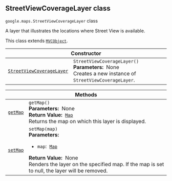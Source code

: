 
<h2 id="StreetViewCoverageLayer">StreetViewCoverageLayer class</h2>
<p>
<code><span itemprop="path">google.maps</span>.<span itemprop="name">StreetViewCoverageLayer</span></code>
class
</p>
<p>A layer that illustrates the locations where Street View is available.</p>
<p>This class extends
<code><a href="MVCObject.md">MVCObject</a></code>.
</p>
<div class="devsite-table-wrapper"><table class="constructors responsive" summary="class StreetViewCoverageLayer - Constructor">
<thead>
<tr><th colspan="2" id="StreetViewCoverageLayer.constructor">Constructor</th>
</tr></thead>
<tbody>
<tr>
<td><code><a class="secret-link" href="#StreetViewCoverageLayer.constructor"><span>StreetViewCoverageLayer</span></a></code></td>
<td><div><code>StreetViewCoverageLayer()</code></div>
<div class="desc"><strong>Parameters:</strong>&nbsp; None</div>
<div class="desc">Creates a new instance of <code>StreetViewCoverageLayer</code>.</div></td>
</tr>
</tbody>
</table></div>
<div class="devsite-table-wrapper"><table class="methods responsive" summary="class StreetViewCoverageLayer - Methods">
<thead>
<tr><th colspan="2">Methods</th>
</tr></thead>
<tbody>
<tr id="StreetViewCoverageLayer.getMap">
<td itemprop="property"><code><a class="secret-link" href="#StreetViewCoverageLayer.getMap"><span>getMap</span></a></code></td>
<td><div><code>getMap()</code></div>
<div class="desc"><strong>Parameters:</strong>&nbsp; None</div>
<div class="desc"><strong>Return Value:</strong>&nbsp; <code><a href="Map.md">Map</a></code></div>
<div class="desc">Returns the map on which this layer is displayed.</div></td>
</tr>
<tr id="StreetViewCoverageLayer.setMap">
<td itemprop="property"><code><a class="secret-link" href="#StreetViewCoverageLayer.setMap"><span>setMap</span></a></code></td>
<td><div><code>setMap(map)</code></div>
<div class="desc"><strong>Parameters:</strong>&nbsp; <ul>
<li><code>map</code>:&nbsp; <code><a href="Map.md">Map</a></code></li>
</ul></div>
<div class="desc"><strong>Return Value:</strong>&nbsp; None</div>
<div class="desc">Renders the layer on the specified map. If the map is set to null, the layer will be removed.</div></td>
</tr>
</tbody>
</table></div>
